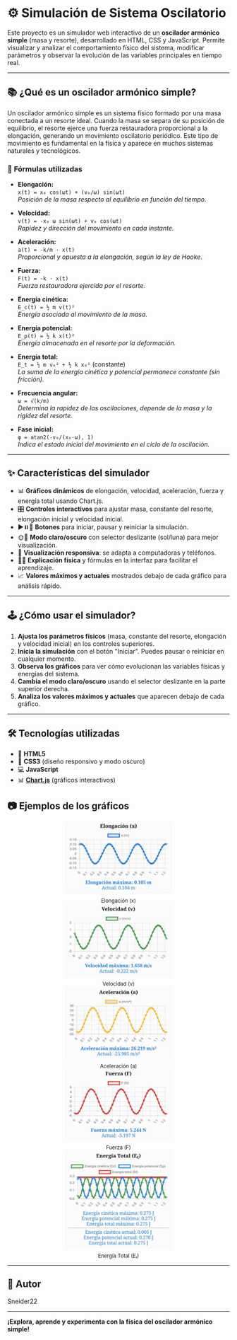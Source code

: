 # ⚙️ Simulación de Sistema Oscilatorio

Este proyecto es un simulador web interactivo de un **oscilador armónico simple** (masa y resorte), desarrollado en HTML, CSS y JavaScript. Permite visualizar y analizar el comportamiento físico del sistema, modificar parámetros y observar la evolución de las variables principales en tiempo real.

---

## 📚 ¿Qué es un oscilador armónico simple?

Un oscilador armónico simple es un sistema físico formado por una masa conectada a un resorte ideal. Cuando la masa se separa de su posición de equilibrio, el resorte ejerce una fuerza restauradora proporcional a la elongación, generando un movimiento oscilatorio periódico. Este tipo de movimiento es fundamental en la física y aparece en muchos sistemas naturales y tecnológicos.

### 📐 **Fórmulas utilizadas**

- **Elongación:**  
  `x(t) = x₀ cos(ωt) + (v₀/ω) sin(ωt)`  
  *Posición de la masa respecto al equilibrio en función del tiempo.*

- **Velocidad:**  
  `v(t) = -x₀ ω sin(ωt) + v₀ cos(ωt)`  
  *Rapidez y dirección del movimiento en cada instante.*

- **Aceleración:**  
  `a(t) = -k/m · x(t)`  
  *Proporcional y opuesta a la elongación, según la ley de Hooke.*

- **Fuerza:**  
  `F(t) = -k · x(t)`  
  *Fuerza restauradora ejercida por el resorte.*

- **Energía cinética:**  
  `E_c(t) = ½ m v(t)²`  
  *Energía asociada al movimiento de la masa.*

- **Energía potencial:**  
  `E_p(t) = ½ k x(t)²`  
  *Energía almacenada en el resorte por la deformación.*

- **Energía total:**  
  `E_t = ½ m v₀² + ½ k x₀²` (constante)  
  *La suma de la energía cinética y potencial permanece constante (sin fricción).*

- **Frecuencia angular:**  
  `ω = √(k/m)`  
  *Determina la rapidez de las oscilaciones, depende de la masa y la rigidez del resorte.*

- **Fase inicial:**  
  `φ = atan2(-v₀/(x₀·ω), 1)`  
  *Indica el estado inicial del movimiento en el ciclo de la oscilación.*

---

## ✨ Características del simulador

  
- 📊 **Gráficos dinámicos** de elongación, velocidad, aceleración, fuerza y energía total usando Chart.js.
- 🎛️ **Controles interactivos** para ajustar masa, constante del resorte, elongación inicial y velocidad inicial.
- ▶️⏸️🔄 **Botones** para iniciar, pausar y reiniciar la simulación.
- 🌞🌚 **Modo claro/oscuro** con selector deslizante (sol/luna) para mejor visualización.
- 📱 **Visualización responsiva**: se adapta a computadoras y teléfonos.
- 🧑‍🔬 **Explicación física** y fórmulas en la interfaz para facilitar el aprendizaje.
- 📈 **Valores máximos y actuales** mostrados debajo de cada gráfico para análisis rápido.

---

## 🕹️ ¿Cómo usar el simulador?

1. **Ajusta los parámetros físicos** (masa, constante del resorte, elongación y velocidad inicial) en los controles superiores.
2. **Inicia la simulación** con el botón "Iniciar". Puedes pausar o reiniciar en cualquier momento.
3. **Observa los gráficos** para ver cómo evolucionan las variables físicas y energías del sistema.
4. **Cambia el modo claro/oscuro** usando el selector deslizante en la parte superior derecha.
5. **Analiza los valores máximos y actuales** que aparecen debajo de cada gráfico.

---

## 🛠️ Tecnologías utilizadas

  
- 📝 **HTML5**
- 🎨 **CSS3** (diseño responsivo y modo oscuro)
- 💻 **JavaScript**
- 📊 **[Chart.js](https://www.chartjs.org/)** (gráficos interactivos)

## 📷 Ejemplos de los gráficos

<div align="center">
  <img src="elongacion.png" alt="Gráfico de Elongación" width="250"/>
  <br><sub>Elongación (x)</sub>
</div>

<div align="center">
  <img src="velocidad.png" alt="Gráfico de Velocidad" width="250"/>
  <br><sub>Velocidad (v)</sub>
</div>

<div align="center">
  <img src="aceleracion.png" alt="Gráfico de Aceleración" width="250"/>
  <br><sub>Aceleración (a)</sub>
</div>

<div align="center">
  <img src="fuerza.png" alt="Gráfico de Fuerza" width="250"/>
  <br><sub>Fuerza (F)</sub>
</div>

<div align="center">
  <img src="energia.png" alt="Gráfico de Energía Total" width="250"/>
  <br><sub>Energía Total (Eₜ)</sub>
</div>

---

## 👤 Autor

Sneider22

---

**¡Explora, aprende y experimenta con la física del oscilador armónico simple!**